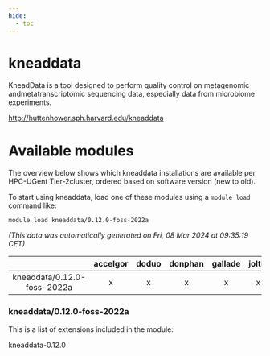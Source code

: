```yaml
---
hide:
  - toc
---
```


kneaddata
=========


KneadData is a tool designed to perform quality control on metagenomic andmetatranscriptomic sequencing data, especially data from microbiome experiments.

http://huttenhower.sph.harvard.edu/kneaddata
# Available modules


The overview below shows which kneaddata installations are available per HPC-UGent Tier-2cluster, ordered based on software version (new to old).

To start using kneaddata, load one of these modules using a `module load` command like:

```shell
module load kneaddata/0.12.0-foss-2022a
```

*(This data was automatically generated on Fri, 08 Mar 2024 at 09:35:19 CET)*  

| |accelgor|doduo|donphan|gallade|joltik|skitty|
| :---: | :---: | :---: | :---: | :---: | :---: | :---: |
|kneaddata/0.12.0-foss-2022a|x|x|x|x|x|x|


### kneaddata/0.12.0-foss-2022a

This is a list of extensions included in the module:

kneaddata-0.12.0
